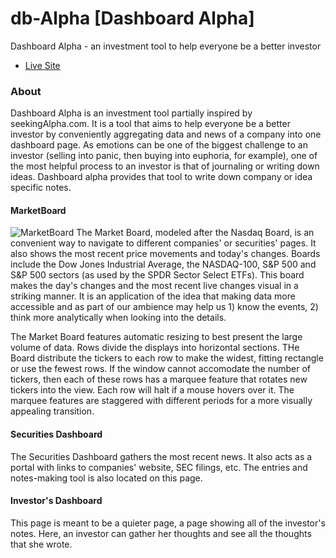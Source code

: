 # db-Alpha [Dashboard Alpha]

Dashboard Alpha - an investment tool to help everyone be a better investor
- [Live Site](http://www.dbalpha.info)

### About
Dashboard Alpha is an investment tool partially inspired by seekingAlpha.com. It is a tool that aims to help everyone be a better investor by conveniently aggregating data and news of a company into one dashboard page.
As emotions can be one of the biggest challenge to an investor (selling into panic, then buying into euphoria, for example), one of the most helpful process to an investor is that of journaling or writing down ideas. Dashboard alpha provides that tool to write down company or idea specific notes.

#### MarketBoard
![MarketBoard](https://raw.githubusercontent.com/eltonc88/db-Alpha/master/docs/img/nasdaq_100_board.png)
The Market Board, modeled after the Nasdaq Board, is an convenient way to navigate to different companies' or securities' pages. It also shows the most recent price movements and today's changes. Boards include the Dow Jones Industrial Average, the NASDAQ-100, S&P 500 and S&P 500 sectors (as used by the SPDR Sector Select ETFs).
This board makes the day's changes and the most recent live changes visual in a striking manner. It is an application of the idea that making data more accessible and as part of our ambience may help us 1) know the events, 2) think more analytically when looking into the details.

The Market Board features automatic resizing to best present the large volume of data. Rows divide the displays into horizontal sections. THe Board distribute the tickers to each row to make the widest, fitting rectangle or use the fewest rows. If the window cannot accomodate the number of tickers, then each of these rows has a marquee feature that rotates new tickers into the view. Each row will halt if a mouse hovers over it. The marquee features are staggered with different periods for a more visually appealing transition.

#### Securities Dashboard
The Securities Dashboard gathers the most recent news. It also acts as a portal with links to companies' website, SEC filings, etc.
The entries and notes-making tool is also located on this page.

#### Investor's Dashboard
This page is meant to be a quieter page, a page showing all of the investor's notes. Here, an investor can gather her thoughts and see all the thoughts that she wrote.
